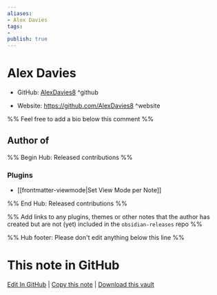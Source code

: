 ```yaml
---
aliases:
- Alex Davies
tags:
- 
publish: true
---
```


# Alex Davies

- GitHub: [AlexDavies8](https://github.com/AlexDavies8/) ^github
<!-- - Discord: `@` ^discord-->
- Website: <https://github.com/AlexDavies8> ^website
<!-- - [[Publish sites|Publish site]]: <https://> ^publish-->

%% Feel free to add a bio below this comment %%


## Author of

%% Begin Hub: Released contributions %%
### Plugins
- [[frontmatter-viewmode|Set View Mode per Note]]

%% End Hub: Released contributions %%

%% Add links to any plugins, themes or other notes that the author has created but are not (yet) included in the `obsidian-releases` repo %%

<!--
### Unlisted plugins
-->

<!--
### Others
-->

<!--
## Sponsor this author
-->

<!-- - [[GitHub sponsors]]: [Sponsor @AlexDavies8 on GitHub Sponsors](https://github.com/sponsors/AlexDavies8) ^github-sponsor-->
<!-- - [[Buy me a coffee]]: <https://> ^buy-me-a-coffee-->
<!-- - [[PayPal]]: <https://> ^paypal-->
<!-- - [[Patreon]]: <https://> ^patreon-->

<!--
## Follow this author
-->

<!-- - [[YouTube Channels|On YouTube]]: <https://> ^youtube-->
<!-- - Twitter: <https://> ^twitter-->
<!-- - ... -->

%% Hub footer: Please don't edit anything below this line %%

# This note in GitHub

<span class="git-footer">[Edit In GitHub](https://github.dev/obsidian-community/obsidian-hub/blob/main/01%20-%20Community/People/AlexDavies8.md "git-hub-edit-note") | [Copy this note](https://raw.githubusercontent.com/obsidian-community/obsidian-hub/main/01%20-%20Community/People/AlexDavies8.md "git-hub-copy-note") | [Download this vault](https://github.com/obsidian-community/obsidian-hub/archive/refs/heads/main.zip "git-hub-download-vault") </span>
